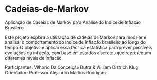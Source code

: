 # Cadeias-de-Markov

Aplicação de Cadeias de Markov para Análise do Índice de Inflação Brasileiro

Este projeto explora a utilização de cadeias de Markov para modelar e analisar o comportamento do índice de inflação brasileiro ao longo do tempo. O objetivo é aplicar essa técnica estatística para prever possíveis evoluções da inflação, com base em estados discretos que representam diferentes níveis de inflação.

Participantes: Vithorio Da Conceição Dutra & William Dietrich Klug
Orientador: Professor Alejandro Martins Rodriguez

